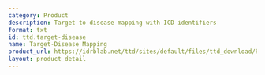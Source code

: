 ```yaml
---
category: Product
description: Target to disease mapping with ICD identifiers
format: txt
id: ttd.target-disease
name: Target-Disease Mapping
product_url: https://idrblab.net/ttd/sites/default/files/ttd_download/P1-06-Target_disease.txt
layout: product_detail
---
```

